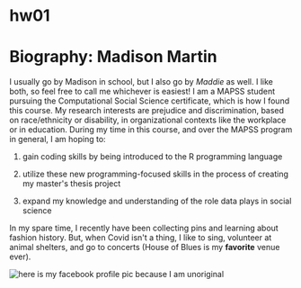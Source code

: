 # hw01
# Biography: Madison Martin 

I usually go by Madison in school, but I also go by *Maddie* as well. 
I like both, so feel free to call me whichever is easiest! 
I am a MAPSS student pursuing the Computational Social Science certificate, which is how I found this course. 
My research interests are prejudice and discrimination, based on race/ethnicity or disability, in organizational contexts like the workplace or in education. 
During my time in this course, and over the MAPSS program in general, I am hoping to: 

1. gain coding skills by being introduced to the R programming language

2. utilize these new programming-focused skills in the process of creating my master's thesis project 

3. expand my knowledge and understanding of the role data plays in social science

In my spare time, I recently have been collecting pins and learning about fashion history. 
But, when Covid isn't a thing, I like to sing, volunteer at animal shelters, and go to concerts (House of Blues is my **favorite** venue ever). 

![here is my facebook profile pic because I am unoriginal](https://www.facebook.com/photo?fbid=3666414870040688&set=pcb.3666414926707349) 